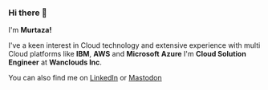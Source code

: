 ### Hi there 👋

 I'm **Murtaza!**
 
 I've a keen interest in Cloud technology and extensive experience with multi Cloud platforms like **IBM**, **AWS** and **Microsoft** **Azure**
 I'm **Cloud Solution Engineer** at **Wanclouds Inc**.

 You can also find me on [LinkedIn](https://www.linkedin.com/in/murtaza-anwar/) or [Mastodon]()
